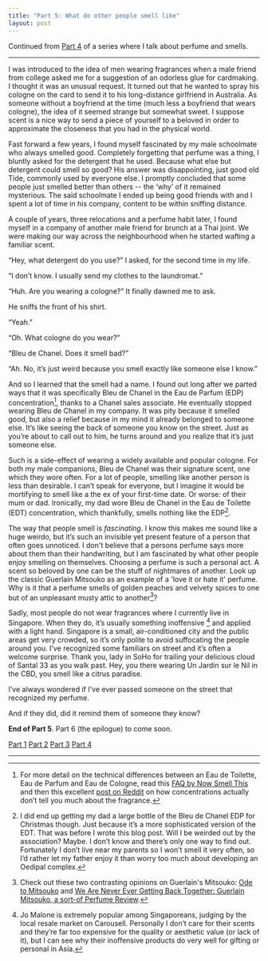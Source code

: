```yaml
---
title: "Part 5: What do other people smell like"
layout: post
---
```


Continued from [Part 4](/2016/11/26/scented-memories.html) of a series where I talk about perfume and smells.

---

I was introduced to the idea of men wearing fragrances when a male friend from college asked me for a suggestion of an odorless glue for cardmaking. I thought it was an unusual request. It turned out that he wanted to spray his cologne on the card to send it to his long-distance girlfriend in Australia. As someone without a boyfriend at the time (much less a boyfriend that wears cologne), the idea of it seemed strange but somewhat sweet. I suppose scent is a nice way to send a piece of yourself to a beloved in order to approximate the closeness that you had in the physical world. 

Fast forward a few years, I found myself fascinated by my male schoolmate who always smelled good. Completely forgetting that perfume was a thing, I bluntly asked for the detergent that he used. Because what else but detergent could smell so good? His answer was disappointing, just good old Tide, commonly used by everyone else. I promptly concluded that some people just smelled better than others -- the ‘why’ of it remained mysterious. The said schoolmate I ended up being good friends with and I spent a lot of time in his company, content to be within sniffing distance.

A couple of years, three relocations and a perfume habit later, I found myself in a company of another male friend for brunch at a Thai joint. We were making our way across the neighbourhood when he started wafting a familiar scent.

<div class='indented'>

<p>“Hey, what detergent do you use?” I asked, for the second time in my life. </p>

<p>“I don’t know. I usually send my clothes to the laundromat.”</p>

<p>“Huh. Are you wearing a cologne?” It finally dawned me to ask.</p>

<p>He sniffs the front of his shirt.</p>

<p>“Yeah.”</p>

<p>“Oh. What cologne do you wear?”</p>

<p>“Bleu de Chanel. Does it smell bad?”</p>

<p>“Ah. No, it’s just weird because you smell exactly like someone else I know.”</p>

</div>

And so I learned that the smell had a name. I found out long after we parted ways that it was specifically Bleu de Chanel in the Eau de Parfum (EDP) concentration[^1], thanks to a Chanel sales associate. He eventually stopped wearing Bleu de Chanel in my company. It was pity because it smelled good, but also a relief because in my mind it already belonged to someone else. It’s like seeing the back of someone you know on the street. Just as you’re about to call out to him, he turns around and you realize that it’s just someone else. 

Such is a side-effect of wearing a widely available and popular cologne. For both my male companions, Bleu de Chanel was their signature scent, one which they wore often. For a lot of people, smelling like another person is less than desirable. I can’t speak for everyone, but I imagine it would be mortifying to smell like a the ex of your first-time date. Or worse: of their mum or dad. Ironically, my dad wore Bleu de Chanel in the Eau de Toilette (EDT) concentration, which thankfully, smells nothing like the EDP[^5]. 

The way that people smell is _fascinating_. I know this makes me sound like a huge weirdo, but it’s such an invisible yet present feature of a person that often goes unnoticed. I don't believe that a persons perfume says more about them than their handwriting, but I am fascinated by what other people enjoy smelling on themselves. Choosing a perfume is such a personal act. A scent so beloved by one can be the stuff of nightmares of another. Look up the classic Guerlain Mitsouko as an example of a 'love it or hate it' perfume. Why is it that a perfume smells of golden peaches and velvety spices to one but of an unpleasant musty attic to another[^6]?

Sadly, most people do not wear fragrances where I currently live in Singapore. When they do, it’s usually something inoffensive [^3] and applied with a light hand. Singapore is a small, air-conditioned city and the public areas get very crowded, so it’s only polite to avoid suffocating the people around you. I’ve recognized some familiars on street and it’s often a welcome surprise. Thank you, lady in SoHo for trailing your delicious cloud of Santal 33 as you walk past. Hey, you there wearing Un Jardin sur le Nil in the CBD, you smell like a citrus paradise. 

I’ve always wondered if I’ve ever passed someone on the street that recognized my perfume. 

And if they did, did it remind them of someone they know?

__End of Part 5__. Part 6 (the epilogue) to come soon.

[Part 1](/2016/11/06/nail-polish-made-me-puke.html) [Part 2](/2016/11/07/department-stores-are-terrifying.html) [Part 3](/2016/11/13/short-lived-first-love.html) [Part 4](/2016/11/26/scented-memories.html) 

---
[^1]: For more detail on the technical differences between an Eau de Toilette, Eau de Parfum and Eau de Cologne, read this [FAQ by Now Smell This](http://www.nstperfume.com/perfume-faq/) and then this excellent [post on Reddit](https://www.reddit.com/r/fragrance/comments/5cdib8/lets_talk_about_fragrance_concentration_and/) on how concentrations actually don’t tell you much about the fragrance.
[^2]: More on the rise of demand for niche perfumery by [The Guardian: Move over Taylor Swift – indie perfumers ride high as public tires of celebrity scent](https://www.theguardian.com/fashion/2015/jul/12/indie-perfumers-ride-high-celebrity-scents-taylor-swift-justin-bieber)
[^3]: Jo Malone is extremely popular among Singaporeans, judging by the local resale market on Carousell. Personally I don’t care for their scents and they’re far too expensive for the quality or aesthetic value (or lack of it), but I can see why their inoffensive products do very well for gifting or personal in Asia. 
[^4]: Penhaligon’s is owned by Puig, an Italian conglomerate, Jo Malone and Tom Ford perfumes by Estee Lauder and there is [talk](http://wwd.com/fashion-news/fashion-scoops/lvmh-reportedly-poised-to-buy-maison-francis-kurkdjian-10704909/) about Maison Francis Kurkdjian being acquired by LVMH. For a true, indie-owned perfumery, look up the Tauer Perfumes or 4160 Tuesdays.
[^5]: I did end up getting my dad a large bottle of the Bleu de Chanel EDP for Christmas though. Just because it’s a more sophisticated version of the EDT. That was before I wrote this blog post. Will I be weirded out by the association? Maybe. I don’t know and there’s only one way to find out. Fortunately I don’t live near my parents so I won’t smell it very often, so I’d rather let my father enjoy it than worry too much about developing an Oedipal complex.
[^6]: Check out these two contrasting opinions on Guerlain's Mitsouko: [Ode to Mitsouko](http://perfumeposse.com/2007/12/24/ode-to-mitsouko/) and [We Are Never Ever Getting Back Together: Guerlain Mitsouko, a sort-of Perfume Review](http://themuseinwoodenshoes.com/we-are-never-ever-getting-back-together-guerlain-mitsouko-a-sort-of-perfume-review/).
